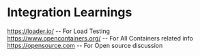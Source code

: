 # Integration Learnings

https://loader.io/ -- For Load Testing  
https://www.opencontainers.org/ -- For All Containers related info  
https://opensource.com -- For Open source discussion  
